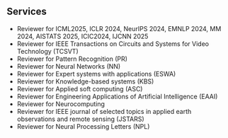 ## Services
- Reviewer for ICML2025, ICLR 2024, NeurIPS 2024, EMNLP 2024, MM 2024, AISTATS 2025, ICIC2024, IJCNN 2025
- Reviewer for IEEE Transactions on Circuits and Systems for Video Technology (TCSVT)
- Reviewer for Pattern Recognition (PR)
- Reviewer for Neural Networks (NN)
- Reviewer for Expert systems with applications (ESWA)
- Reviewer for Knowledge-based systems (KBS)
- Reviewer for Applied soft computing (ASC)
- Reviewer for Engineering Applications of Artificial Intelligence (EAAI)
- Reviewer for Neurocomputing
- Reviewer for IEEE journal of selected topics in applied earth observations and remote sensing (JSTARS)
- Reviewer for Neural Processing Letters (NPL)


<!-- <h4 style="margin:0 10px 0;">Conference Reviewers</h4> -->

<!-- <ul style="margin:0 0 5px;">
  <li><a href="http://cvpr2023.thecvf.com/"><autocolor>IEEE/CVF Conference on Computer Vision and Pattern Recognition (CVPR) 2021-2023</autocolor></a></li>
  <li><a href="http://iccv2021.thecvf.com/"><autocolor>IEEE/CVF International Conference on Computer Vision (ICCV) 2021</autocolor></a></li>
  <li><a href="https://eccv2022.ecva.net/"><autocolor>European Conference on Computer Vision (ECCV) 2022</autocolor></a></li>
</ul> -->

